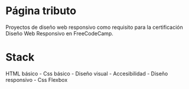 # Página tributo
Proyectos de diseño web responsivo como requisito para la certificación Diseño Web Responsivo en FreeCodeCamp.

# Stack
HTML básico - Css básico - Diseño visual - Accesibilidad - Diseño responsivo - Css Flexbox
